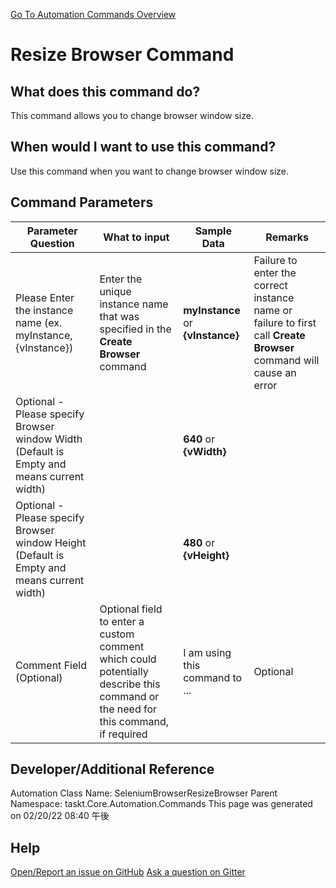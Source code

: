 <!--TITLE: Resize Browser Command -->
<!-- SUBTITLE: a command in the Web Browser Commands group. -->
[Go To Automation Commands Overview](/automation-commands.md)


# Resize Browser Command


## What does this command do?
This command allows you to change browser window size.


## When would I want to use this command?
Use this command when you want to change browser window size.


## Command Parameters
| Parameter Question   	| What to input  	|  Sample Data 	| Remarks  	|
| ---                    | ---               | ---           | ---       |
|Please Enter the instance name (ex. myInstance, {vInstance})|Enter the unique instance name that was specified in the **Create Browser** command|**myInstance** or **{vInstance}**|Failure to enter the correct instance name or failure to first call **Create Browser** command will cause an error|
|Optional - Please specify Browser window Width (Default is Empty and means current width)||**640** or **{vWidth}**||
|Optional - Please specify Browser window Height (Default is Empty and means current width)||**480** or **{vHeight}**||
|Comment Field (Optional)|Optional field to enter a custom comment which could potentially describe this command or the need for this command, if required|I am using this command to ...|Optional|










## Developer/Additional Reference
Automation Class Name: SeleniumBrowserResizeBrowser
Parent Namespace: taskt.Core.Automation.Commands
This page was generated on 02/20/22 08:40 午後


## Help
[Open/Report an issue on GitHub](https://github.com/saucepleez/taskt/issues/new)
[Ask a question on Gitter](https://gitter.im/taskt-rpa/Lobby)
